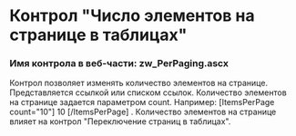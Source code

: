 ﻿---
description: 2.4.10.0
---
# Контрол "Число элементов на странице в таблицах"
### Имя контрола в веб-части: zw_PerPaging.ascx
Контрол позволяет изменять количество элементов на странице. Представляется ссылкой или списком ссылок. Количество элементов на странице задается параметром count. 
Например: [ItemsPerPage count="10"] 10 [/ItemsPerPage] . 
Количество элементов на странице влияет на контрол "Переключение страниц в таблицах".
